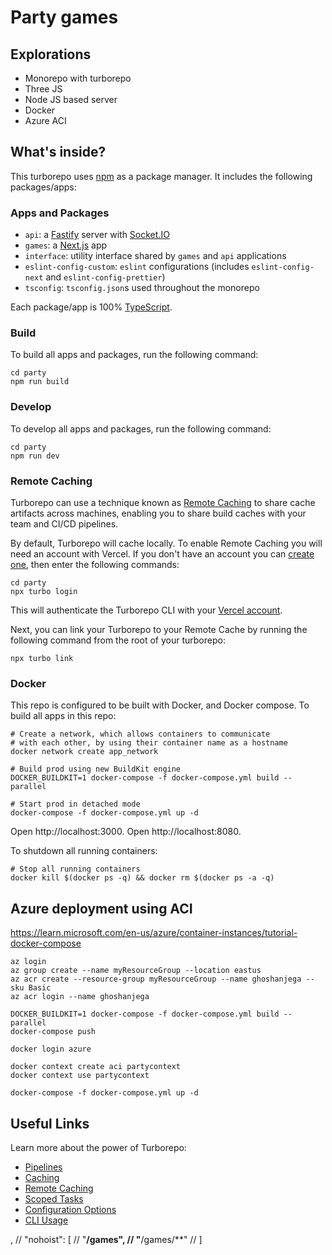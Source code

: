 # Party games

## Explorations

- Monorepo with turborepo
- Three JS
- Node JS based server
- Docker 
- Azure ACI

## What's inside?

This turborepo uses [npm](https://www.npmjs.com/) as a package manager. It includes the following packages/apps:

### Apps and Packages

- `api`: a [Fastify](https://www.fastify.io/) server with [Socket.IO](https://socket.io/)
- `games`: a [Next.js](https://nextjs.org) app
- `interface`: utility interface shared by `games` and `api` applications
- `eslint-config-custom`: `eslint` configurations (includes `eslint-config-next` and `eslint-config-prettier`)
- `tsconfig`: `tsconfig.json`s used throughout the monorepo

Each package/app is 100% [TypeScript](https://www.typescriptlang.org/).

### Build

To build all apps and packages, run the following command:

```
cd party
npm run build
```

### Develop

To develop all apps and packages, run the following command:

```
cd party
npm run dev
```

### Remote Caching

Turborepo can use a technique known as [Remote Caching](https://turborepo.org/docs/core-concepts/remote-caching) to share cache artifacts across machines, enabling you to share build caches with your team and CI/CD pipelines.

By default, Turborepo will cache locally. To enable Remote Caching you will need an account with Vercel. If you don't have an account you can [create one](https://vercel.com/signup), then enter the following commands:

```
cd party
npx turbo login
```

This will authenticate the Turborepo CLI with your [Vercel account](https://vercel.com/docs/concepts/personal-accounts/overview).

Next, you can link your Turborepo to your Remote Cache by running the following command from the root of your turborepo:

```
npx turbo link
```

### Docker

This repo is configured to be built with Docker, and Docker compose. To build all apps in this repo:

```
# Create a network, which allows containers to communicate
# with each other, by using their container name as a hostname
docker network create app_network

# Build prod using new BuildKit engine
DOCKER_BUILDKIT=1 docker-compose -f docker-compose.yml build --parallel

# Start prod in detached mode
docker-compose -f docker-compose.yml up -d
```

Open http://localhost:3000.
Open http://localhost:8080.

To shutdown all running containers:

```
# Stop all running containers
docker kill $(docker ps -q) && docker rm $(docker ps -a -q)
```

## Azure deployment using ACI
https://learn.microsoft.com/en-us/azure/container-instances/tutorial-docker-compose

```shell
az login
az group create --name myResourceGroup --location eastus
az acr create --resource-group myResourceGroup --name ghoshanjega --sku Basic
az acr login --name ghoshanjega

DOCKER_BUILDKIT=1 docker-compose -f docker-compose.yml build --parallel
docker-compose push

docker login azure

docker context create aci partycontext
docker context use partycontext

docker-compose -f docker-compose.yml up -d
```

## Useful Links

Learn more about the power of Turborepo:

- [Pipelines](https://turborepo.org/docs/core-concepts/pipelines)
- [Caching](https://turborepo.org/docs/core-concepts/caching)
- [Remote Caching](https://turborepo.org/docs/core-concepts/remote-caching)
- [Scoped Tasks](https://turborepo.org/docs/core-concepts/scopes)
- [Configuration Options](https://turborepo.org/docs/reference/configuration)
- [CLI Usage](https://turborepo.org/docs/reference/command-line-reference)

,
    // "nohoist": [
    //   "**/games",
    //   "**/games/**"
    // ]